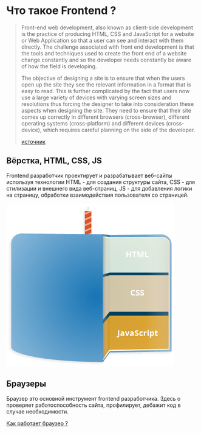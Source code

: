 # Что такое Frontend ?

> Front-end web development, also known as client-side development is the practice of producing HTML, CSS and JavaScript for a website or Web Application so that a user can see and interact with them directly. The challenge associated with front end development is that the tools and techniques used to create the front end of a website change constantly and so the developer needs constantly be aware of how the field is developing.
>
> The objective of designing a site is to ensure that when the users open up the site they see the relevant information in a format that is easy to read. This is further complicated by the fact that users now use a large variety of devices with varying screen sizes and resolutions thus forcing the designer to take into consideration these aspects when designing the site. They need to ensure that their site comes up correctly in different browsers \(cross-browser\), different operating systems \(cross-platform\) and different devices \(cross-device\), which requires careful planning on the side of the developer.
>
> [источник](https://en.wikipedia.org/wiki/Front-end_web_development)

## Вёрстка, HTML, CSS, JS

Frontend разработчик проектирует и разрабатывает веб-сайты используя технологии HTML - для создания структуры сайта, CSS -  для стилизации и внешнего вида веб-страниц, JS - для добавления логики на страницу, обработки взаимодействия пользователя со страницей.

![](/assets/what-is-js.png)

## Браузеры

Браузер это основной инструмент frontend разработчика. Здесь о проверяет работоспособность сайта, профилирует, дебажит код в случае необходимости.

[Как работает браузер ?](https://www.html5rocks.com/en/tutorials/internals/howbrowserswork/)

